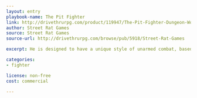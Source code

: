 ```yaml
---
layout: entry
playbook-name: The Pit Fighter
link: http://drivethrurpg.com/product/119947/The-Pit-Fighter-Dungeon-World-Playbook
author: Street Rat Games
source: Street Rat Games
source-url: http://drivethrurpg.com/browse/pub/5918/Street-Rat-Games

excerpt: He is designed to have a unique style of unarmed combat, based on some of the most popular gladiators on live action TV today!

categories:
- fighter

license: non-free
cost: commercial

---
```


